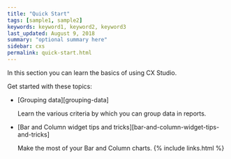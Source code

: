 ```yaml
---
title: "Quick Start"
tags: [sample1, sample2]
keywords: keyword1, keyword2, keyword3
last_updated: August 9, 2018
summary: "optional summary here"
sidebar: cxs
permalink: quick-start.html
---
```


In this section you can learn the basics of using CX Studio.

Get started with these topics:

* [Grouping data][grouping-data]

   Learn the various criteria by which you can group data in reports.

* [Bar and Column widget tips and tricks][bar-and-column-widget-tips-and-tricks]

   Make the most of your Bar and Column charts.
{% include links.html %}
